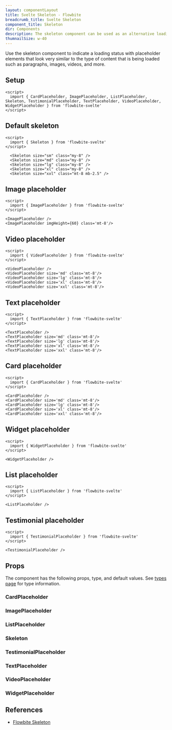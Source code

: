 ```yaml
---
layout: componentLayout
title: Svelte Skeleton - Flowbite
breadcrumb_title: Svelte Skeleton
component_title: Skeleton
dir: Components
description: The skeleton component can be used as an alternative loading indicator to the spinner by mimicking the content that will be loaded such as text, images, or video
thumnailSize: w-40
---
```


<script>
  import { TableProp, TableDefaultRow, } from '../../utils'
  import { P, A } from '$lib'
  import { props as items1 }  from '../../props/CardPlaceholder.json'
  import { props as items2 }  from '../../props/ImagePlaceholder.json'
  import { props as items3 }  from '../../props/ListPlaceholder.json'
  import { props as items4 }  from '../../props/Skeleton.json'
  import { props as items5 }  from '../../props/TestimonialPlaceholder.json'
  import { props as items6 }  from '../../props/TextPlaceholder.json'
  import { props as items7 }  from '../../props/VideoPlaceholder.json'
  import { props as items8 }  from '../../props/WidgetPlaceholder.json'
</script>

Use the skeleton component to indicate a loading status with placeholder elements that look very similar to the type of content that is being loaded such as paragraphs, images, videos, and more.

## Setup

```svelte example hideOutput
<script>
  import { CardPlaceholder, ImagePlaceholder, ListPlaceholder, Skeleton, TestimonialPlaceholder, TextPlaceholder, VideoPlaceholder, WidgetPlaceholder } from 'flowbite-svelte'
</script>
```

## Default skeleton

```svelte example
<script>
  import { Skeleton } from 'flowbite-svelte'
</script>

  <Skeleton size="sm" class="my-8" />
  <Skeleton size="md" class="my-8" />
  <Skeleton size="lg" class="my-8" />
  <Skeleton size="xl" class="my-8" />
  <Skeleton size="xxl" class="mt-8 mb-2.5" />
```

## Image placeholder 

```svelte example
<script>
  import { ImagePlaceholder } from 'flowbite-svelte'
</script>

<ImagePlaceholder />
<ImagePlaceholder imgHeight={60} class='mt-8'/>
```

## Video placeholder

```svelte example
<script>
  import { VideoPlaceholder } from 'flowbite-svelte'
</script>

<VideoPlaceholder />
<VideoPlaceholder size='md' class='mt-8'/>
<VideoPlaceholder size='lg' class='mt-8'/>
<VideoPlaceholder size='xl' class='mt-8'/>
<VideoPlaceholder size='xxl' class='mt-8'/>
```

## Text placeholder

```svelte example
<script>
  import { TextPlaceholder } from 'flowbite-svelte'
</script>

<TextPlaceholder />
<TextPlaceholder size='md' class='mt-8'/>
<TextPlaceholder size='lg' class='mt-8'/>
<TextPlaceholder size='xl' class='mt-8'/>
<TextPlaceholder size='xxl' class='mt-8'/>
```

## Card placeholder

```svelte example
<script>
  import { CardPlaceholder } from 'flowbite-svelte'
</script>

<CardPlaceholder />
<CardPlaceholder size='md' class='mt-8'/>
<CardPlaceholder size='lg' class='mt-8'/>
<CardPlaceholder size='xl' class='mt-8'/>
<CardPlaceholder size='xxl' class='mt-8'/>
```

## Widget placeholder

```svelte example
<script>
  import { WidgetPlaceholder } from 'flowbite-svelte'
</script>

<WidgetPlaceholder />
```

## List placeholder

```svelte example
<script>
  import { ListPlaceholder } from 'flowbite-svelte'
</script>

<ListPlaceholder />
```

## Testimonial placeholder

```svelte example
<script>
  import { TestimonialPlaceholder } from 'flowbite-svelte'
</script>

<TestimonialPlaceholder />
```

## Props

The component has the following props, type, and default values. See <A href="/docs/pages/typescript">types page</A> for type information.

### CardPlaceholder

<TableProp>
  <TableDefaultRow items={items1} rowState='hover' />
</TableProp>

### ImagePlaceholder

<TableProp>
  <TableDefaultRow items={items2} rowState='hover' />
</TableProp>

### ListPlaceholder

<TableProp>
  <TableDefaultRow items={items3} rowState='hover' />
</TableProp>

### Skeleton

<TableProp>
  <TableDefaultRow items={items4} rowState='hover' />
</TableProp>

### TestimonialPlaceholder

<TableProp>
  <TableDefaultRow items={items5} rowState='hover' />
</TableProp>

### TextPlaceholder

<TableProp>
  <TableDefaultRow items={items6} rowState='hover' />
</TableProp>

### VideoPlaceholder

<TableProp>
  <TableDefaultRow items={items7} rowState='hover' />
</TableProp>

### WidgetPlaceholder

<TableProp>
  <TableDefaultRow items={items8} rowState='hover' />
</TableProp>

## References

- [Flowbite Skeleton](https://flowbite.com/docs/components/sidebar/)
